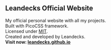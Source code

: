 ## Leandecks Official Website

My official personal website with all my projects.   
Built with PicoCSS framework.      
Licensed under [MIT](LICENSE).   
Created and developed by Leandecks.   
__Visit now: [leandecks.github.io](leandecks.github.io)__
